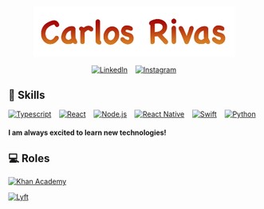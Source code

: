 <div align="center">

<img src="./assets/name.png" width=405>

[![LinkedIn](https://img.shields.io/badge/LinkedIn-0077B5?style=for-the-badge&logo=linkedin&logoColor=white&color=blue)](https://www.linkedin.com/in/RivasCVA/)
&nbsp;&nbsp;
[![Instagram](https://img.shields.io/badge/Instagram-E4405F?style=for-the-badge&logo=instagram&logoColor=white&color=red)](https://www.instagram.com/rivascarlosva/)

</div>

<div align="left">

## :rocket: Skills

[![Typescript](https://img.shields.io/badge/TypeScript-007ACC?style=for-the-badge&logo=typescript&logoColor=white)](#)
&nbsp;&nbsp;
[![React](https://img.shields.io/badge/React-20232A?style=for-the-badge&logo=react&logoColor=61DAFB&color=44525B)](#)
&nbsp;&nbsp;
[![Node.js](https://img.shields.io/badge/Node.js-43853D?style=for-the-badge&logo=node.js&logoColor=white)](#)
&nbsp;&nbsp;
[![React Native](https://img.shields.io/badge/React_Native-20232A?style=for-the-badge&logo=react&logoColor=61DAFB&color=44525B)](#)
&nbsp;&nbsp;
[![Swift](https://img.shields.io/badge/Swift-FA7343?style=for-the-badge&logo=swift&logoColor=white)](#)
&nbsp;&nbsp;
[![Python](https://img.shields.io/badge/Python-14354C?style=for-the-badge&logo=python&logoColor=white&color=yellow)](#)

#### I am always excited to learn new technologies!

## :computer: Roles

[![Khan Academy](https://img.shields.io/badge/Khan_Academy-SWE_Intern-F0F0F0?style=for-the-badge&logo=KhanAcademy&logoColor=white&labelColor=%2314BF96)](https://www.khanacademy.org/)

[![Lyft](https://img.shields.io/badge/Lyft-SWE_Intern-F0F0F0?style=for-the-badge&logo=Lyft&logoColor=white&labelColor=fC72CF)](https://www.lyft.com/)

</div>
